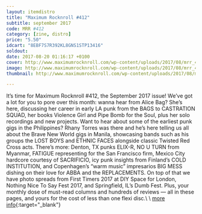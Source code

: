 ```yaml
---
layout: itemdistro
title: "Maximum Rocknroll #412"
subtitle: september 2017
code: MRR #412
category: [zine, distro]
price: "5.50"
idcart: "8EBF7S7R392KL8GNS1STP13416"
soldout:
date: 2017-08-20 01:16:17 +0100
cover: http://www.maximumrocknroll.com/wp-content/uploads/2017/08/mrr_412_cvr.jpg
image: http://www.maximumrocknroll.com/wp-content/uploads/2017/08/mrr_412_cvr.jpg
thumbnail: http://www.maximumrocknroll.com/wp-content/uploads/2017/08/mrr_412_cvr.jpg

---
```


It’s time for Maximum Rocknroll #412, the September 2017 issue! We’ve got a lot for you to pore over this month: wanna hear from Alice Bag? She’s here, discussing her career in early LA punk from the BAGS to CASTRATION SQUAD, her books Violence Girl and Pipe Bomb for the Soul, plus her solo recordings and new projects. Want to hear about some of the earliest punk gigs in the Philippines? Rhany Torres was there and he’s here telling us all about the Brave New World gigs in Manila, showcasing bands such as his groups the LOST BOYS and ETHNIC FACES alongside classic Twisted Red Cross acts. There’s more: Denton, TX punks ELIX-R, NO U TURN from Myanmar, FATIGUE representing for the San Francisco firm, Mexico City hardcore courtesy of SACRIFICIO, icy punk insights from Finland’s COLD INSTITUTION, and Copenhagen’s “warm music” impresarios BIG MESS dishing on their love for ABBA and the REPLACEMENTS. On top of that we have photo spreads from First Timers 2017 at DIY Space for London, Nothing Nice To Say Fest 2017, and Springfield, IL’s Dumb Fest. Plus, your monthly dose of must-read columns and hundreds of reviews — all in these pages, and yours for the cost of less than one flexi disc.\\
\\
[more info](http://www.maximumrocknroll.com){:target="_blank"}